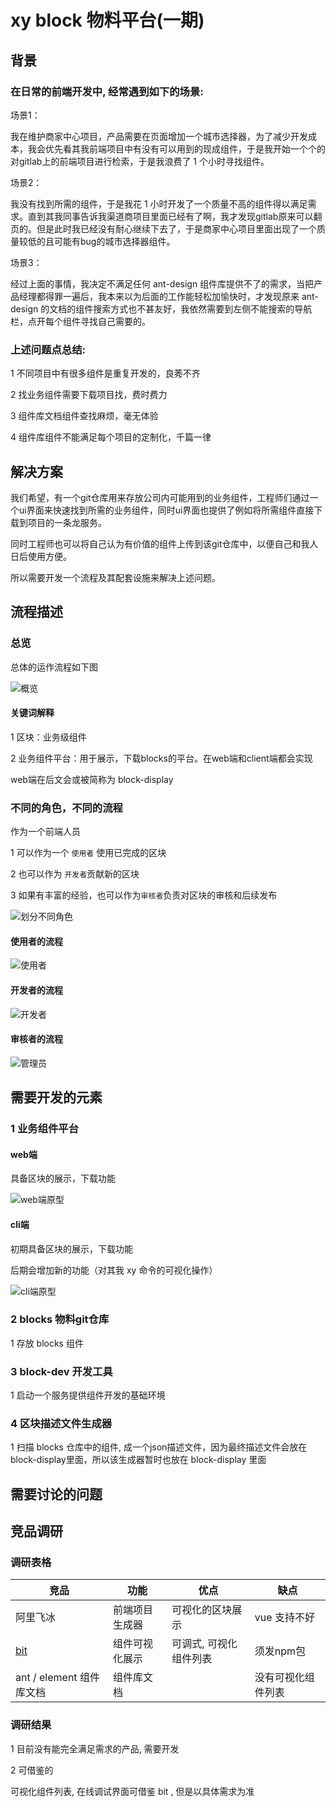 # xy block 物料平台(一期)

## 背景

### 在日常的前端开发中, 经常遇到如下的场景:

场景1：

我在维护商家中心项目，产品需要在页面增加一个城市选择器，为了减少开发成本，我会优先看其我前端项目中有没有可以用到的现成组件，于是我开始一个个的对gitlab上的前端项目进行检索，于是我浪费了 1 个小时寻找组件。

场景2：

我没有找到所需的组件，于是我花 1 小时开发了一个质量不高的组件得以满足需求。直到其我同事告诉我渠道商项目里面已经有了啊，我才发现gitlab原来可以翻页的。但是此时我已经没有耐心继续下去了，于是商家中心项目里面出现了一个质量较低的且可能有bug的城市选择器组件。

场景3：

经过上面的事情，我决定不满足任何 ant-design 组件库提供不了的需求，当把产品经理都得罪一遍后，我本来以为后面的工作能轻松加愉快时，才发现原来 ant-design 的文档的组件搜索方式也不甚友好，我依然需要到左侧不能搜索的导航栏，点开每个组件寻找自己需要的。



### 上述问题点总结:

1 不同项目中有很多组件是重复开发的，良莠不齐

2 找业务组件需要下载项目找，费时费力

3 组件库文档组件查找麻烦，毫无体验

4 组件库组件不能满足每个项目的定制化，千篇一律





## 解决方案

我们希望，有一个git仓库用来存放公司内可能用到的业务组件，工程师们通过一个ui界面来快速找到所需的业务组件，同时ui界面也提供了例如将所需组件直接下载到项目的一条龙服务。

同时工程师也可以将自己认为有价值的组件上传到该git仓库中，以便自己和我人日后使用方便。

所以需要开发一个流程及其配套设施来解决上述问题。	



## 流程描述

### 总览

总体的运作流程如下图

![概览](概览.png)

#### 关键词解释

1 区块：业务级组件

2 业务组件平台：用于展示，下载blocks的平台。在web端和client端都会实现

web端在后文会或被简称为 block-display



### 不同的角色，不同的流程

作为一个前端人员

1 可以作为一个 `使用者` 使用已完成的区块

2 也可以作为 `开发者`贡献新的区块

3 如果有丰富的经验，也可以作为`审核者`负责对区块的审核和后续发布

![划分不同角色](划分不同角色.png)



#### 使用者的流程

![使用者](使用者.png)



#### 开发者的流程

![开发者](开发者.png)

#### 审核者的流程

![管理员](管理员.png)





## 需要开发的元素

### 1 业务组件平台

#### web端

具备区块的展示，下载功能

![web端原型](web端原型.png)



#### cli端

初期具备区块的展示，下载功能

后期会增加新的功能（对其我 xy 命令的可视化操作）

![cli端原型](cli端原型.png)



### 2 blocks 物料git仓库

1 存放 blocks 组件



### 3 block-dev 开发工具

1 启动一个服务提供组件开发的基础环境



### 4  区块描述文件生成器

1 扫描 blocks 仓库中的组件, 成一个json描述文件，因为最终描述文件会放在 block-display里面，所以该生成器暂时也放在 block-display 里面





## 需要讨论的问题



## 竞品调研

### 调研表格

| 竞品                                        | 功能                     | 优点                      | 缺点               |
| ------------------------------------------- | ------------------------ | ------------------------- | ------------------ |
| 阿里飞冰                                    | 前端项目生成器           | 可视化的区块展示          | vue 支持不好       |
| [bit](https://bit.dev/components)           | 组件可视化展示           | 可调式,    可视化组件列表 | 须发npm包          |
| ant / element    组件库文档                 | 组件库文档               |             | 没有可视化组件列表 |


### 调研结果

1 目前没有能完全满足需求的产品, 需要开发

2 可借鉴的

可视化组件列表, 在线调试界面可借鉴 bit , 但是以具体需求为准

 

 

 


